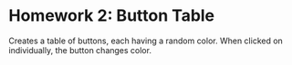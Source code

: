 # Homework 2: Button Table

Creates a table of buttons, each having a random color. When clicked on individually, the button changes color.
